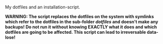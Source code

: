 My dotfiles and an installation-script.

**WARNING:
The script replaces the dotfiles on the system with symlinks which refer to the dotfiles in the sub-folder *dotfiles* and doesn't make any backups!
Do not run it without knowing EXACTLY what it does and which dotfiles are going to be affected.
This script can lead to irreversable data-lose!**
